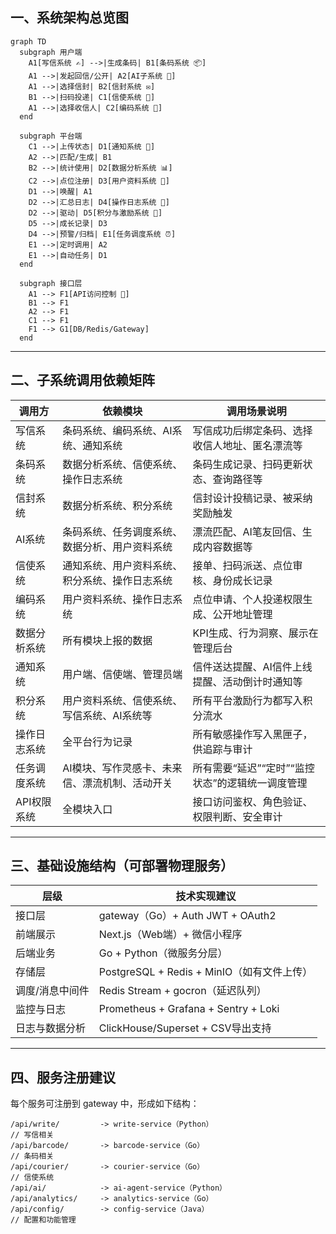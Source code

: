 ## **一、系统架构总览图**

```
graph TD
  subgraph 用户端
    A1[写信系统 ✍️] -->|生成条码| B1[条码系统 📦]
    A1 -->|发起回信/公开| A2[AI子系统 🤖]
    A1 -->|选择信封| B2[信封系统 ✉️]
    B1 -->|扫码投递| C1[信使系统 🧳]
    A1 -->|选择收信人| C2[编码系统 🧭]
  end

  subgraph 平台端
    C1 -->|上传状态| D1[通知系统 🔔]
    A2 -->|匹配/生成| B1
    B2 -->|统计使用| D2[数据分析系统 📊]
    C2 -->|点位注册| D3[用户资料系统 👤]
    D1 -->|唤醒| A1
    D2 -->|汇总日志| D4[操作日志系统 📜]
    D2 -->|驱动| D5[积分与激励系统 🎯]
    D5 -->|成长记录| D3
    D4 -->|预警/归档| E1[任务调度系统 ⏰]
    E1 -->|定时调用| A2
    E1 -->|自动任务| D1
  end

  subgraph 接口层
    A1 --> F1[API访问控制 🔐]
    B1 --> F1
    A2 --> F1
    C1 --> F1
    F1 --> G1[DB/Redis/Gateway]
  end
```

---

## **二、子系统调用依赖矩阵**

|**调用方**|**依赖模块**|**调用场景说明**|
|---|---|---|
|写信系统|条码系统、编码系统、AI系统、通知系统|写信成功后绑定条码、选择收信人地址、匿名漂流等|
|条码系统|数据分析系统、信使系统、操作日志系统|条码生成记录、扫码更新状态、查询路径等|
|信封系统|数据分析系统、积分系统|信封设计投稿记录、被采纳奖励触发|
|AI系统|条码系统、任务调度系统、数据分析、用户资料系统|漂流匹配、AI笔友回信、生成内容数据等|
|信使系统|通知系统、用户资料系统、积分系统、操作日志系统|接单、扫码派送、点位审核、身份成长记录|
|编码系统|用户资料系统、操作日志系统|点位申请、个人投递权限生成、公开地址管理|
|数据分析系统|所有模块上报的数据|KPI生成、行为洞察、展示在管理后台|
|通知系统|用户端、信使端、管理员端|信件送达提醒、AI信件上线提醒、活动倒计时通知等|
|积分系统|用户资料系统、信使系统、写信系统、AI系统等|所有平台激励行为都写入积分流水|
|操作日志系统|全平台行为记录|所有敏感操作写入黑匣子，供追踪与审计|
|任务调度系统|AI模块、写作灵感卡、未来信、漂流机制、活动开关|所有需要“延迟”“定时”“监控状态”的逻辑统一调度管理|
|API权限系统|全模块入口|接口访问鉴权、角色验证、权限判断、安全审计|

---

## **三、基础设施结构（可部署物理服务）**

|**层级**|**技术实现建议**|
|---|---|
|接口层|gateway（Go）+ Auth JWT + OAuth2|
|前端展示|Next.js（Web端）+ 微信小程序|
|后端业务|Go + Python（微服务分层）|
|存储层|PostgreSQL + Redis + MinIO（如有文件上传）|
|调度/消息中间件|Redis Stream + gocron（延迟队列）|
|监控与日志|Prometheus + Grafana + Sentry + Loki|
|日志与数据分析|ClickHouse/Superset + CSV导出支持|

---

## **四、服务注册建议**

  

每个服务可注册到 gateway 中，形成如下结构：

```
/api/write/         -> write-service（Python）
// 写信相关
/api/barcode/       -> barcode-service（Go）
// 条码相关
/api/courier/       -> courier-service（Go）
// 信使系统
/api/ai/            -> ai-agent-service（Python）
/api/analytics/     -> analytics-service（Go）
/api/config/        -> config-service（Java）
// 配置和功能管理
```
